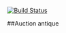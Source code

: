 [![Build Status](https://travis-ci.org/meghdadyazdi/Auction.svg?branch=master)](https://travis-ci.org/meghdadyazdi/Auction)

##Auction antique